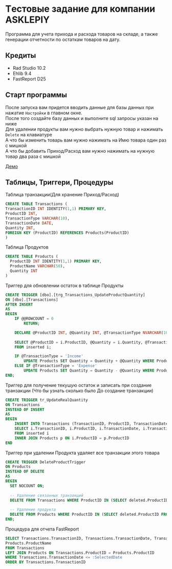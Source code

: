 # Tестовые задание для компании ASKLEPIY

Программа для учета прихода и расхода товаров на складе, а также генерации отчетности по остаткам товаров на дату.

## Кредиты

- Rad Studio 10.2
- Ehlib 9.4
- FastReport D25

## Старт программы

После запуска вам придется вводить данные для базы данных при нажатие ``Настройки`` в главном окне.
<br> После того создайте базу данных и выполните sql запросы указан на ниже
<br> Для удалении продукты вам нужно выбрать нужную товар и нажимать ``Delete`` на клавиатуре
<br> А что бы изменить товарь вам нужно нажимать на Имю товара один раз с мишкой
<br> А что бы добавить Приход/Расход вам нужно нажимать на нужную товар два раза с мишкой

[Демо](https://user-images.githubusercontent.com/15018727/229076439-54ee42fc-28c6-47ee-b6de-2df46c11fb16.mp4)

## Таблицы, Триггери, Процедуры

Таблица транзакции(Для хранение Приход/Расход)

```sql
CREATE TABLE Transactions (
TransactionID INT IDENTITY(1,1) PRIMARY KEY,
ProductID INT,
TransactionType VARCHAR(10),
TransactionDate DATE,
Quantity INT,
FOREIGN KEY (ProductID) REFERENCES Products(ProductID)
)
```

Таблица Продуктов
```sql
CREATE TABLE Products (
  ProductID INT IDENTITY(1,1) PRIMARY KEY,
  ProductName VARCHAR(50),
  Quantity INT
)
```

Триггер для обновлении остаток в таблице Продукты

```sql
CREATE TRIGGER [dbo].[trg_Transactions_UpdateProductQuantity] 
ON [dbo].[Transactions] 
AFTER INSERT 
AS 
BEGIN
    IF @@ROWCOUNT = 0
        RETURN;

    DECLARE @ProductID INT, @Quantity INT, @TransactionType NVARCHAR(10);
    
    SELECT @ProductID = i.ProductID, @Quantity = i.Quantity, @TransactionType = i.TransactionType
    FROM inserted i;

    IF @TransactionType = 'Income'
        UPDATE Products SET Quantity = Quantity + @Quantity WHERE ProductID = @ProductID;
    ELSE IF @TransactionType = 'Expense'
        UPDATE Products SET Quantity = Quantity - @Quantity WHERE ProductID = @ProductID;
END;
```

Триггер для получение текушую остаток и записать при создание транзакции (Что бы узнать сколько было До создание транзакции)
```sql
CREATE TRIGGER tr_UpdateRealQuantity
ON Transactions
INSTEAD OF INSERT
AS
BEGIN
    INSERT INTO Transactions (TransactionID, ProductID, TransactionDate, TransactionType, Quantity, RealQuantity)
    SELECT i.TransactionID, i.ProductID, i.TransactionDate, i.TransactionType, i.Quantity, p.Quantity
    FROM inserted i
    INNER JOIN Products p ON i.ProductID = p.ProductID
END
```

Триггер при удалении Продукта удаляет все транзакции этого товара
```sql
CREATE TRIGGER DeleteProductTrigger
ON Products
INSTEAD OF DELETE
AS
BEGIN
  SET NOCOUNT ON;
  
  -- Удаление связанных транзакций
  DELETE FROM Transactions WHERE ProductID IN (SELECT deleted.ProductID FROM deleted);
  
  -- Удаление продукта
  DELETE FROM Products WHERE ProductID IN (SELECT deleted.ProductID FROM deleted);
END;
```

Процедура для отчета FastReport
```sql
SELECT Transactions.TransactionID, Transactions.TransactionDate, Transactions.TransactionType, Transactions.Quantity,
Products.ProductName 
FROM Transactions 
LEFT JOIN Products ON Transactions.ProductID = Products.ProductID 
WHERE Transactions.TransactionDate <= :SelectedDate 
ORDER BY Transactions.TransactionID
``` 
